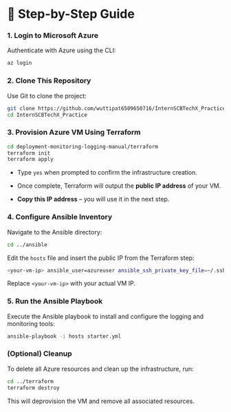 # 🚀 Step-by-Step Guide

### 1. Login to Microsoft Azure

Authenticate with Azure using the CLI:
```bash
az login
```
### 2. Clone This Repository
Use Git to clone the project:
```bash
git clone https://github.com/wuttipat6509650716/InternSCBTechX_Practice.git
cd InternSCBTechX_Practice
```
### 3. Provision Azure VM Using Terraform
```bash
cd deployment-monitoring-logging-manual/terraform
terraform init
terraform apply
```
-   Type  `yes`  when prompted to confirm the infrastructure creation.
    
-   Once complete, Terraform will output the  **public IP address**  of your VM.
    
-   **Copy this IP address**  – you will use it in the next step.
### 4. Configure Ansible Inventory
Navigate to the Ansible directory:
```bash
cd ../ansible
```
Edit the `hosts` file and insert the public IP from the Terraform step:
```bash
<your-vm-ip> ansible_user=azureuser ansible_ssh_private_key_file=~/.ssh/id_rsa
```
Replace `<your-vm-ip>` with your actual VM IP.
### 5. Run the Ansible Playbook
Execute the Ansible playbook to install and configure the logging and monitoring tools:
```bash
ansible-playbook -i hosts starter.yml
```

### (Optional) Cleanup
To delete all Azure resources and clean up the infrastructure, run:
```bash
cd ../terraform
terraform destroy
```
This will deprovision the VM and remove all associated resources.
